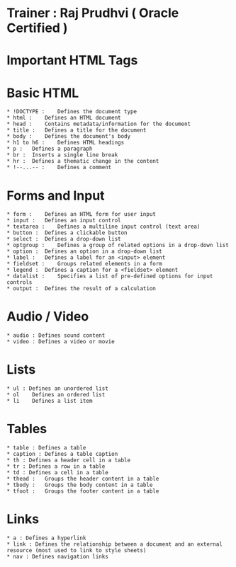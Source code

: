 # Trainer :  Raj Prudhvi ( Oracle Certified )
# Important HTML Tags

# Basic HTML
    * !DOCTYPE : 	Defines the document type
    * html :	Defines an HTML document
    * head :	Contains metadata/information for the document
    * title :	Defines a title for the document
    * body :	Defines the document's body
    * h1 to h6 :	Defines HTML headings
    * p :	Defines a paragraph
    * br :	Inserts a single line break
    * hr :	Defines a thematic change in the content
    * !--...-- :	Defines a comment

# Forms and Input

    * form :	Defines an HTML form for user input
    * input :	Defines an input control
    * textarea :	Defines a multiline input control (text area)
    * button :	Defines a clickable button
    * select :	Defines a drop-down list
    * optgroup :	Defines a group of related options in a drop-down list
    * option :	Defines an option in a drop-down list
    * label :	Defines a label for an <input> element
    * fieldset :	Groups related elements in a form
    * legend :	Defines a caption for a <fieldset> element
    * datalist :	Specifies a list of pre-defined options for input controls
    * output :	Defines the result of a calculation

# Audio / Video

    * audio : Defines sound content
    * video : Defines a video or movie

# Lists

    * ul : Defines an unordered list
    * ol	Defines an ordered list
    * li	Defines a list item

# Tables

    * table : Defines a table
    * caption :	Defines a table caption
    * th : Defines a header cell in a table
    * tr : Defines a row in a table
    * td : Defines a cell in a table
    * thead :	Groups the header content in a table
    * tbody :	Groups the body content in a table
    * tfoot :	Groups the footer content in a table

# Links

    * a : Defines a hyperlink
    * link : Defines the relationship between a document and an external resource (most used to link to style sheets)
    * nav :	Defines navigation links

